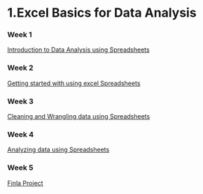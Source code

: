 # 1.Excel Basics for Data Analysis

### Week 1
[Introduction to Data Analysis using Spreadsheets](https://github.com/TenzinTsundue/IBM-Data-Analyst-Professional-Certificate/tree/main/2.Excel%20Basics%20for%20Data%20Analysis/week%201)
### Week 2
[Getting started with using excel Spreadsheets](https://github.com/TenzinTsundue/IBM-Data-Analyst-Professional-Certificate/tree/main/2.Excel%20Basics%20for%20Data%20Analysis/week%202)
### Week 3
[Cleaning and Wrangling data using Spreadsheets](https://github.com/TenzinTsundue/IBM-Data-Analyst-Professional-Certificate/tree/main/2.Excel%20Basics%20for%20Data%20Analysis/week%203)
### Week 4
[Analyzing data using Spreadsheets]()
### Week 5
[Finla Project]()
